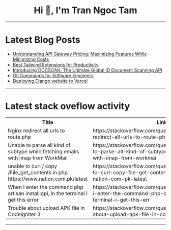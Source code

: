 <h1 align="center">Hi 👋, I'm Tran Ngoc Tam</h1>

---

# Latest Blog Posts 
<!-- BLOG-POST-LIST:START -->
- [Understanding API Gateway Pricing: Maximizing Features While Minimizing Costs](https://dev.to/getambassador2024/understanding-api-gateway-pricing-maximizing-features-while-minimizing-costs-1lde)
- [Best Tailwind Extensions for Productivity](https://dev.to/codeparrot/best-tailwind-extensions-for-productivity-58m0)
- [Introducing DOCSCAN: The Ultimate Global ID Document Scanning API](https://dev.to/vyan/introducing-docscan-the-ultimate-global-id-document-scanning-api-4c7a)
- [Git Commands for Software Engineers](https://dev.to/bitlearners/git-commands-for-software-engineers-m8k)
- [Deploying Django website to Vercel](https://dev.to/paul_freeman/deploying-django-website-to-vercel-19ed)
<!-- BLOG-POST-LIST:END -->

---

# Latest stack oveflow activity
<table>
  <tr><th>Title</th><th>Link</th></tr>
  <!-- STACKOVERFLOW:START --><tr><td>Nginx redirect all urls to route.php</td><td>https://stackoverflow.com/questions/78728594/nginx-redirect-all-urls-to-route-php</td></tr><tr><td>Unable to parse all kind of subtype while fetching emails with imap from WorkMail</td><td>https://stackoverflow.com/questions/78728581/unable-to-parse-all-kind-of-subtype-while-fetching-emails-with-imap-from-workmai</td></tr><tr><td>unable to curl / copy /File_get_contents in php https://www.nation.com.pk/latest</td><td>https://stackoverflow.com/questions/78728545/unable-to-curl-copy-file-get-contents-in-php-https-www-nation-com-pk-latest</td></tr><tr><td>When I enter the command php artisan install:api, in the terminal I get this error</td><td>https://stackoverflow.com/questions/78728525/when-i-enter-the-command-php-artisan-installapi-in-the-terminal-i-get-this-err</td></tr><tr><td>Trouble about upload APK file in Codeigniter 3</td><td>https://stackoverflow.com/questions/78728381/trouble-about-upload-apk-file-in-codeigniter-3</td></tr><!-- STACKOVERFLOW:END -->
</table>

---


